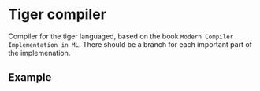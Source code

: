# Tiger compiler

Compiler for the tiger languaged, based on the book `Modern Compiler Implementation in ML`. There should be a branch for each important part of the implemenation.

## Example

```tiger
```
